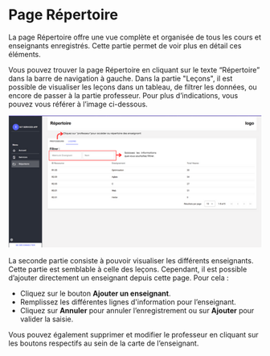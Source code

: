 # Page Répertoire

La page Répertoire offre une vue complète et organisée de tous les cours et enseignants enregistrés. Cette partie permet de voir plus en détail ces éléments.


Vous pouvez trouver la page Répertoire en cliquant sur le texte “Répertoire” dans la barre de navigation à gauche.
Dans la partie "Leçons", il est possible de visualiser les leçons dans un tableau, de filtrer les données, ou encore de passer à la partie professeur. Pour plus d’indications, vous pouvez vous référer à l’image ci-dessous.

![Manuel Utilisateur](img/manuel_utilisateur.png)

La seconde partie consiste à pouvoir visualiser les différents enseignants. Cette partie est semblable à celle des leçons. Cependant, il est possible d’ajouter directement un enseignant depuis cette page. Pour cela :

- Cliquez sur le bouton **Ajouter un enseignant**.
- Remplissez les différentes lignes d'information pour l’enseignant.
- Cliquez sur **Annuler** pour annuler l’enregistrement ou sur **Ajouter** pour valider la saisie.


Vous pouvez également supprimer et modifier le professeur en cliquant sur les boutons respectifs au sein de la carte de l’enseignant.